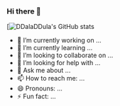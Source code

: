 ### Hi there 👋

[![DDalaDDula's GitHub stats](https://github-readme-stats.vercel.app/api?username=DDalaDDula&hide=prs)

- 🔭 I’m currently working on ...
- 🌱 I’m currently learning ...
- 👯 I’m looking to collaborate on ...
- 🤔 I’m looking for help with ...
- 💬 Ask me about ...
- 📫 How to reach me: ...
- 😄 Pronouns: ...
- ⚡ Fun fact: ...
